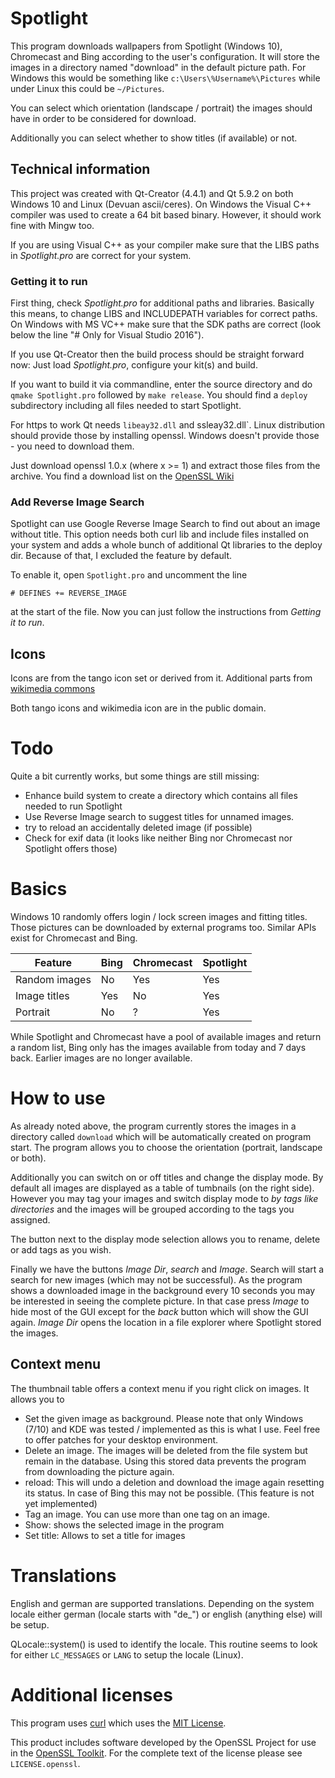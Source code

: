 # Spotlight

This program downloads wallpapers from Spotlight (Windows 10), Chromecast and
Bing according to the user's configuration. It will store the images in a
directory named "download" in the default picture path. For Windows this would be something like `c:\Users\%Username%\Pictures` while under Linux this could be `~/Pictures`.

You can select which orientation (landscape / portrait) the images should have
in order to be considered for download.

Additionally you can select whether to show titles (if available) or not.


## Technical information

This project was created with Qt-Creator (4.4.1) and Qt 5.9.2 on both Windows 10
and Linux (Devuan ascii/ceres). On Windows the Visual C++ compiler was used to
create a 64 bit based binary. However, it should work fine with Mingw too.

If you are using Visual C++ as your compiler make sure that the LIBS paths in
*Spotlight.pro* are correct for your system.

### Getting it to run

First thing, check *Spotlight.pro* for additional paths and libraries. 
Basically this means, to change LIBS and INCLUDEPATH variables
for correct paths. On Windows with MS VC++ make sure that the SDK paths 
are correct (look below the line "# Only for Visual Studio 2016").

If you use Qt-Creator then the build process should be straight 
forward now: Just load *Spotlight.pro*, configure your kit(s) and
build.

If you want to build it via commandline, enter the source directory and do
`qmake Spotlight.pro` followed by `make release`. You should find
a `deploy` subdirectory including all files needed to start Spotlight.

For https to work Qt needs `libeay32.dll` and ssleay32.dll`. 
Linux distribution should provide those by installing openssl. Windows
doesn't provide those - you need to download them. 

Just download openssl 1.0.x (where x >= 1) and extract those files from
the archive. You find a download list on the 
[OpenSSL Wiki](https://wiki.openssl.org/index.php/Binaries)

### Add Reverse Image Search ###

Spotlight can use Google Reverse Image Search to find out about an
image without title. This option needs both curl lib and include files
installed on your system and adds a whole bunch of additional
Qt libraries to the deploy dir. Because of that, I excluded the 
feature by default.

To enable it, open `Spotlight.pro` and uncomment the line

`# DEFINES += REVERSE_IMAGE` 

at the start of the file. Now you can just follow the instructions
from *Getting it to run*.


## Icons

Icons are from the tango icon set or derived from it. Additional parts from [wikimedia commons](https://commons.wikimedia.org/wiki/File:Pictograms-nps-recycling.svg)
 
Both tango icons and wikimedia icon are in the public domain.

# Todo

Quite a bit currently works, but some things are still missing:

* Enhance build system to create a directory which contains all files needed to run Spotlight
* Use Reverse Image search to suggest titles for unnamed images.
* try to reload an accidentally deleted image (if possible)
* Check for exif data (it looks like neither Bing nor Chromecast nor Spotlight offers those)

# Basics

Windows 10 randomly offers login / lock screen images and fitting titles. Those pictures
can be downloaded by external programs too. Similar APIs exist for Chromecast and Bing.

Feature|Bing|Chromecast|Spotlight
-------------|----|----------|---------
Random images|No |Yes       |Yes
Image titles|Yes|No|Yes
Portrait|No|?|Yes

While Spotlight and Chromecast have a pool of available images and return a random list, Bing
only has the images available from today and 7 days back. Earlier images are no longer available.

# How to use

As already noted above, the program currently stores the images in a directory called
`download` which will be automatically created on program start. The program allows you 
to choose the orientation (portrait, landscape or both). 

Additionally you can switch on or off titles and change the display mode. By default all
images are displayed as a table of tumbnails (on the right side). However you may tag your
images and switch display mode to *by tags like directories* and the images will be grouped
according to the tags you assigned.

The button next to the display mode selection allows you to rename, delete or add tags as you wish. 

Finally we have the buttons *Image Dir*, *search* and *Image*. Search will start a search for new images 
(which may not be successful). As the program shows a downloaded image in the background
every 10 seconds you may be interested in seeing the complete picture. In that case press
*Image* to hide most of the GUI except for the *back* button which will show the GUI
again.
*Image Dir* opens the location in a file explorer where Spotlight stored the images.

## Context menu

The thumbnail table offers a context menu if you right click on images. It allows you to

* Set the given image as background.
  Please note that only Windows (7/10) and KDE was tested / implemented as this is what
  I use. Feel free to offer patches for your desktop environment.
* Delete an image. The images will be deleted from the file system but remain in the 
  database. Using this stored data prevents the program from downloading the picture
  again.
* reload: This will undo a deletion and download the image again resetting its status.
  In case of Bing this may not be possible.  (This feature is not yet implemented)
* Tag an image. You can use more than one tag on an image.
* Show: shows the selected image in the program
* Set title: Allows to set a title for images


# Translations

English and german are supported translations. Depending on the system locale either german (locale starts with "de_") or english (anything else) will be setup.

QLocale::system() is used to identify the locale. This routine seems to look for either `LC_MESSAGES` or `LANG` to setup the locale (Linux).

# Additional licenses

This program uses [curl](https://curl.haxx.se) which uses the [MIT License](https://curl.haxx.se/docs/copyright.html).

This product includes software developed by the OpenSSL Project
for use in the [OpenSSL Toolkit](http://www.openssl.org/). For the complete text of the license please see `LICENSE.openssl`.